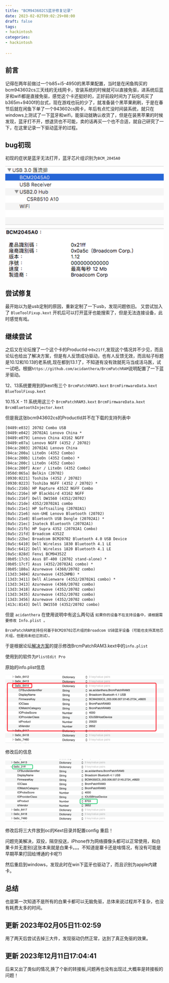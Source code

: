 ```yaml
---
title: "BCM943602CS蓝牙修复记录"
date: 2023-02-02T09:02:29+08:00
draft: false
tags:
- hackintosh
categories:
- hackintosh

---
```


## 前言

记得在两年前做过一个b85+i5-4950的黑苹果配置，当时是在闲鱼购买的bcm943602cs三天线的无线网卡，安装系统的时候就可以直接免驱，进系统后蓝牙和wifi都是直接免驱，感觉这个卡还挺好的<!--more-->，正好前段时间为了玩吃鸡买了b365m+9400f的台式，现在游戏也玩的少了，就准备装个黑苹果刷刷，于是在春节后就在闲鱼下单了一个943602cs网卡，年后有点忙没时间装系统，就只在windows上测试了一下蓝牙和wifi，能驱动就确认收货了，但是在装黑苹果的时候发现，蓝牙打不开，想退货也不可能，卖的话再买一个也不合适，就自己研究了一下，在这里记录一下驱动蓝牙的过程。



## bug初现

初现的症状是蓝牙无法打开，蓝牙芯片组识别为`BCM_2045A0`

![](https://raw.githubusercontent.com/sxz799/tuchuang-blog/main/img/2023/02/202302020928309.png)

## 尝试修复
最开始以为是usb定制的原因，重新定制了一下usb，发现问题依旧。
又尝试加入了 `BlueToolFixup.kext` 
开机后可以打开蓝牙也能搜索了，但是无法连接设备，此时感觉有戏。

## 继续尝试

之后又在论坛搜了一个这个卡的ProductId->`0x21ff`,发现这个情况并不少见，而且论坛也给出了解决方案，但是有人反馈成功驱动，也有人反馈无效，而且帖子标题是10.12和10.13的老系统,现在都到13.1了，不知道有没有效就死马当成活马医，试一试吧。根据`https://github.com/acidanthera/BrcmPatchRAM`说明配置了一下蓝牙驱动。

12、13系统要用到的kext有三个
`BrcmPatchRAM3.kext` `BrcmFirmwareData.kext` `BlueToolFixup.kext`

10.15.X - 11 系统用这三个
`BrcmPatchRAM3.kext` `BrcmFirmwareData.kext` `BrcmBluetoothInjector.kext`

但是我这张bcm943602cs的ProductId并不在下载的支持列表中
```
[0489:e032] 20702 Combo USB
[0489:e042] 20702A1 Lenovo China *
[0489:e079] Lenovo China 43162 NGFF
[0489:e07a] Lenovo NGFF (4352 / 20702)
[04ca:2003] 20702A1 Lenovo China
[04ca:200a] LiteOn (4352 Combo)
[04ca:200b] LiteOn (4352 Combo) *
[04ca:200c] LiteOn (4352 Combo)
[04ca:200f] Acer / LiteOn (4352 Combo)
[050d:065a] Belkin (20702)
[0930:0221] Toshiba (4352 / 20702)
[0930:0223] Toshiba NGFF (4352 / 20702) *
[0a5c:216b] HP Rapture 4352Z NGFF Combo
[0a5c:216e] HP Blackbird 43162 NGFF
[0a5c:216f] Dell DW1560 (4352/20702)
[0a5c:21de] 4352/20702A1 combo
[0a5c:21e1] HP Softsailing (20702A1)
[0a5c:21e6] non-UHE Lenovo Bluetooth (20702)
[0a5c:21e8] Bluetooth USB Dongle (20702A1) *
[0a5c:21ec] Inateck Bluetooth (20702A1)
[0a5c:21fb] HP Supra 4352 (20702A1 Combo)
[0a5c:21fd] Broadcom 4352Z
[0a5c:22be] Broadcom BCM20702 Bluetooth 4.0 USB Device
[0a5c:6410] Dell Wireless 1830 Bluetooth 4.1 LE
[0a5c:6412] Dell Wireless 1820 Bluetooth 4.1 LE
[0a5c:828d] Fenvi BCM94352Z
[0b05:17cb] Asus BT-400 (20702 stand-alone) *
[0b05:17cf] Asus (4352/20702A1 combo) *
[0b05:180a] Azurewave (4360/20702 combo)
[13d3:3404] Azurewave (4352HMB) *
[13d3:3411] Dell Alienware (4352/20702A1 combo) *
[13d3:3413] Azurewave (4360/20702 combo)
[13d3:3418] Azurewave (4352/20702 combo)
[13d3:3435] Azurewave (4352/20702 combo)
[13d3:3456] Azurewave (4352/20702 combo)
[413c:8143] Dell DW1550 (4352/20702 combo)
```
但是 `acidanthera` 在使用说明中有这么两句话
`如果你的设备不在支持设备中，请根据需要修改 Info.plist 。`  

`BrcmPatchRAM支持任何基于BCM20702芯片组的Broadcom USB蓝牙设备（可能也支持其他芯片组，但是尚未经过测试）。` 


于是根据论坛[解决方案](https://bbs.pcbeta.com/forum.php?mod=viewthread&tid=1761234&highlight=943602cs%2B21ff)的提示修改BrcmPatchRAM3.kext中的`info.plist`

使用到的软件为`PlistEdit Pro`

原始的info.plist信息

![](https://raw.githubusercontent.com/sxz799/tuchuang-blog/main/img/2023/02/202302020948580.png)

修改后的信息

![](https://raw.githubusercontent.com/sxz799/tuchuang-blog/main/img/2023/02/202302020949499.png)


修改后将三大件放到oc的Kext目录并配置config 重启！

问题完美解决，双投，隔空投送，iPhone作为网络摄像头都可以正常使用，和白果卡并无差别(这张本来就是白果卡。。。不知道是寨卡还是啥情况，有没有可能是早期苹果打回给博通的卡呢?)

然后重启到windows，发现此时在win下蓝牙也驱动了，而且识别为apple内建卡。

## 总结

也是第一次知道不是所有的白果卡都可以无脑免驱，总体来说过程并不复杂，也没有耗费太多的时间。


## 更新 2023年02月05日11:02:59
用了两天后尝试去掉三大件，发现驱动仍然正常，达到了真正免驱的效果。

## 更新 2023年12月11日17:04:41
后来又出了类似的情况,换了个新的转接板,问题再也没有出现过,大概率是转接板的问题！
